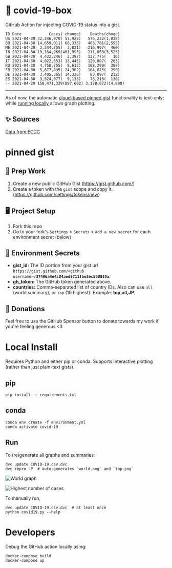 # 🏥 covid-19-box

GitHub Action for injecting COVID-19 status into a gist.

```
ID Date            Cases( change)    Deaths(chnge)
US 2021-04-30 32,346,970( 57,922)   576,232(1,038)
BR 2021-04-30 14,659,011( 68,333)   403,781(2,595)
ME 2021-04-30  2,344,755(  3,821)   216,907(  460)
IN 2021-04-30 19,164,969(401,993)   211,853(3,523)
GB 2021-04-30  4,432,246(  2,397)   127,775(   16)
IT 2021-04-30  4,022,653( 13,445)   120,807(  263)
RU 2021-04-30  4,750,755(  8,613)   108,290(  388)
FR 2021-04-30  5,677,835( 24,302)   104,675(  290)
DE 2021-04-30  3,405,365( 14,326)    83,097(  232)
ES 2021-04-30  3,524,077(  9,135)    78,216(  136)
-- 2021-04-29 150,471,339(897,602) 3,178,072(14,990)
```

---

As of now, the automatic [cloud-based pinned gist](#pinned-gist) functionality is text-only;
while [running locally](#local-install) allows graph plotting.

## ✨ Sources

[Data from ECDC](https://www.ecdc.europa.eu/en/publications-data/download-todays-data-geographic-distribution-covid-19-cases-worldwide)

# pinned gist

## 🎒 Prep Work
1. Create a new public GitHub Gist (https://gist.github.com/)
1. Create a token with the `gist` scope and copy it. (https://github.com/settings/tokens/new)

## 🖥 Project Setup
1. Fork this repo
1. Go to your fork's `Settings` > `Secrets` > `Add a new secret` for each environment secret (below)

## 🤫 Environment Secrets
- **gist_id:** The ID portion from your gist url `https://gist.github.com/<github username>/`**`37496a4e4c84aed9711fbe3ec560888a`**.
- **gh_token:** The GitHub token generated above.
- **countries:** Comma-separated list of country IDs. Also can use `all` (world summary), or `top` (10 highest). Example: **top,all,JP**.

## 💸 Donations

Feel free to use the GitHub Sponsor button to donate towards my work if you're feeling generous <3

# Local Install

Requires Python and either pip or conda. Supports interactive plotting (rather than just plain-text gists).

## pip

```
pip install -r requirements.txt
```

## conda

```
conda env create -f environment.yml
conda activate covid-19
```

## Run

To (re)generate all graphs and summaries:

```
dvc update COVID-19.csv.dvc
dvc repro -P  # auto-generates `world.png` and `top.png`
```

![World graph](world.png)

![Highest number of cases](top.png)

To manually run,

```
dvc update COVID-19.csv.dvc  # at least once
python covid19.py --help
```

# Developers

Debug the GitHub action locally using:

```
docker-compose build
docker-compose up
```
